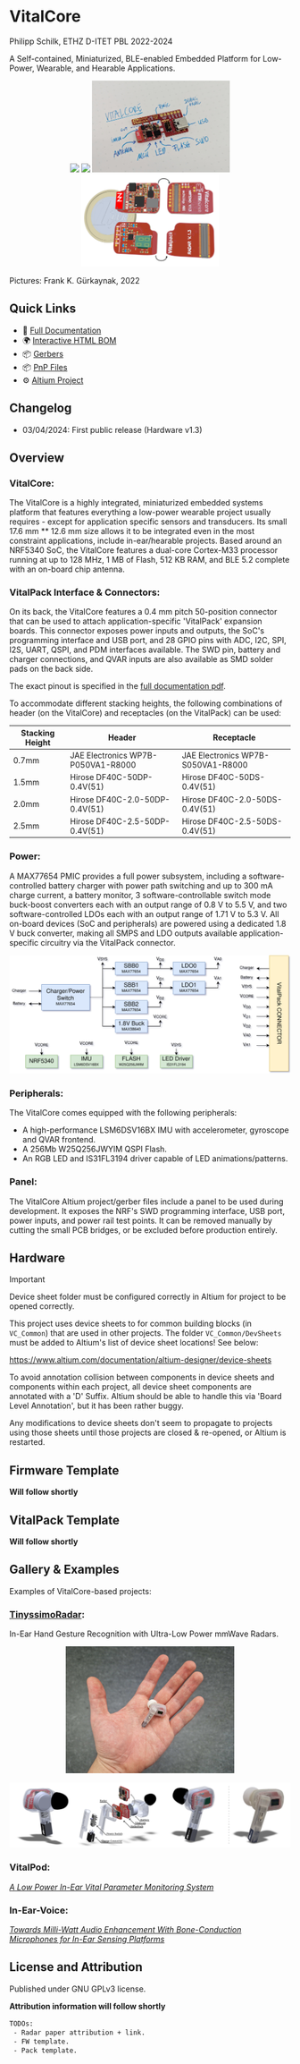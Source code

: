 # VitalCore
Philipp Schilk, ETHZ D-ITET PBL
2022-2024

A Self-contained, Miniaturized, BLE-enabled Embedded Platform for Low-Power, Wearable, and Hearable Applications.

<p float="center" align="center">
  <img src="./assets/paper.jpg" width="49%" />
  <img src="./assets/lego.jpg" width="49%" />
  <img src="./assets/vitalcore_paper.jpg" width="49%"/>
  <img src="./assets/array_on_coin_master.svg" width="49%"/>
</p>

Pictures: Frank K. Gürkaynak, 2022

## Quick Links

 - 📄 [Full Documentation](./hardware/VC_NRF5340/Documentation/Complete_1.3/VC_NRF5340_FULL_DOC.PDF)
 - 🌍 [Interactive HTML BOM](./hardware/VC_NRF5340/Documentation/Complete_1.3/VC_NRF5340-Complete.html)
 - 📦 [Gerbers](./hardware/VC_NRF5340/Documentation/Complete_1.3/Manufacturing)
 - 📦 [PnP Files](./hardware/VC_NRF5340/Documentation/Complete_1.3/PickAndPlace)
 - ⚙️  [Altium Project](./hardware/VC_NRF5340/)

## Changelog
 - 03/04/2024: First public release (Hardware v1.3)

## Overview

### VitalCore:

The VitalCore is a highly integrated, miniaturized embedded systems platform that features everything
a low-power wearable project usually requires - except for application specific sensors
and transducers. Its small 17.6 mm ** 12.6 mm size allows it to be integrated even in the most constraint
applications, include in-ear/hearable projects. Based around an NRF5340 SoC, the VitalCore features
a dual-core Cortex-M33 processor running at up to 128 MHz, 1 MB of Flash, 512 KB RAM, and BLE 5.2
complete with an on-board chip antenna.

### VitalPack Interface & Connectors:

On its back, the VitalCore features a 0.4 mm pitch 50-position connector that can be used to attach
application-specific 'VitalPack' expansion boards. This connector exposes power inputs and outputs,
the SoC's programming interface and USB port, and 28 GPIO pins with ADC, I2C, SPI, I2S, UART, QSPI, and PDM
interfaces available. The SWD pin, battery and charger connections, and QVAR inputs are also available as SMD solder
pads on the back side.

The exact pinout is specified in the [full documentation pdf](./hardware/VC_NRF5340/Documentation/Complete_1.3/VC_NRF5340_FULL_DOC.PDF).

To accommodate different stacking heights, the following combinations of header (on the VitalCore) and receptacles (on
the VitalPack) can be used:

| **Stacking Height** | **Header**                           | **Receptacle**                       |
| ----------------- | ---------------------------------- | ---------------------------------- |
| 0.7mm             | JAE Electronics WP7B-P050VA1-R8000 | JAE Electronics WP7B-S050VA1-R8000 |
| 1.5mm             | Hirose DF40C-50DP-0.4V(51)         | Hirose DF40C-50DS-0.4V(51)         |
| 2.0mm             | Hirose DF40C-2.0-50DP-0.4V(51)     | Hirose DF40C-2.0-50DS-0.4V(51)     |
| 2.5mm             | Hirose DF40C-2.5-50DP-0.4V(51)     | Hirose DF40C-2.5-50DS-0.4V(51)     |

### Power:

A MAX77654 PMIC provides a full power subsystem, including a software-controlled battery charger with power path
switching and up to 300 mA charge current, a battery monitor, 3 software-controllable switch mode buck-boost converters each
with an output range of 0.8 V to 5.5 V, and two software-controlled LDOs each with an output range of 1.71 V to 5.3 V. All
on-board devices (SoC and peripherals) are powered using a dedicated 1.8 V buck converter, making all SMPS and LDO
outputs available application-specific circuitry via the VitalPack connector.

![Power Diagram](./assets/VC_Power.svg)

### Peripherals:

The VitalCore comes equipped with the following peripherals:

 - A high-performance LSM6DSV16BX IMU with accelerometer, gyroscope and QVAR frontend.
 - A 256Mb W25Q256JWYIM QSPI Flash.
 - An RGB LED and IS31FL3194 driver capable of LED animations/patterns.

### Panel:

The VitalCore Altium project/gerber files include a panel to be used during development.
It exposes the NRF's SWD programming interface, USB port, power inputs, and power rail test points. It
can be removed manually by cutting the small PCB bridges, or be excluded before production entirely.

## Hardware

> [!IMPORTANT]
> Device sheet folder must be configured correctly in Altium for project to be opened correctly.

This project uses device sheets to for common building blocks (in `VC_Common`) that
are used in other projects. The folder `VC_Common/DevSheets` must be added to Altium's
list of device sheet locations! See below:

https://www.altium.com/documentation/altium-designer/device-sheets

To avoid annotation collision between components in device sheets and components within each project,
all device sheet components are annotated with a 'D' Suffix.  Altium should be able to handle this via
'Board Level Annotation', but it has been rather buggy.

Any modifications to device sheets don't seem to propagate to projects using those sheets until those
projects are closed & re-opened, or Altium is restarted.

## Firmware Template

**Will follow shortly**

## VitalPack Template

**Will follow shortly**

## Gallery & Examples

Examples of VitalCore-based projects:

### [TinyssimoRadar](https://github.com/ETH-PBL/TinyssimoRadar):
In-Ear Hand Gesture Recognition with Ultra-Low Power mmWave Radars.

<p align="center">
  <img src="./assets/in_hand_compressed.jpeg" width="60%"/>
</p>

![TinyssimoRadar Render](./assets/render_lbl_master.svg)

### VitalPod:
[*A Low Power In-Ear Vital Parameter Monitoring System*](https://ieeexplore.ieee.org/abstract/document/9941646)

### In-Ear-Voice:
[*Towards Milli-Watt Audio Enhancement With Bone-Conduction Microphones for In-Ear Sensing Platforms*](https://dl.acm.org/doi/abs/10.1145/3576842.3582365)

## License and Attribution

Published under GNU GPLv3 license.

**Attribution information will follow shortly**


```
TODOs:
 - Radar paper attribution + link.
 - FW template.
 - Pack template.
```

